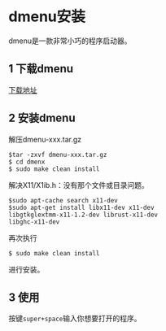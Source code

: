 # dmenu安装
dmenu是一款非常小巧的程序启动器。
## 1 下载dmenu
[下载地址](https://tools.suckless.org/dmenu/)
## 2 安装dmenu
解压dmenu-xxx.tar.gz
```
$tar -zxvf dmenu-xxx.tar.gz
$ cd dmenx
$ sudo make clean install
```
解决X11/X1ib.h：没有那个文件或目录问题。
```
$sudo apt-cache search x11-dev
$sudo apt-get install libx11-dev x11-dev
libgtkglextmm-x11-1.2-dev librust-x11-dev
libghc-x11-dev
```
再次执行
```
$ sudo make clean install
```
进行安装。
## 3 使用
按键`super+space`输入你想要打开的程序。

